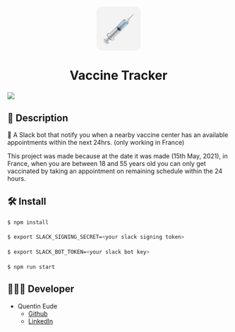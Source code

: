 <div align=center><img src="images/icon_rounded.png" align=center height="100"></div>
<h1 align=center>Vaccine Tracker</h1>

<img align=center src="images/demo.gif" height="500">

## 📖 Description

💉 A Slack bot that notify you when a nearby vaccine center has an available appointments within the next 24hrs. (only working in France)

This project was made because at the date it was made (15th May, 2021), in France, when you are between 18 and 55 years old you can only get vaccinated by taking an appointment on remaining schedule within the 24 hours.

## 🛠️ Install

```bash
$ npm install

$ export SLACK_SIGNING_SECRET=<your slack signing token>

$ export SLACK_BOT_TOKEN=<your slack bot key>

$ npm run start
```

## 👨🏻‍💻 Developer

- Quentin Eude
  - [Github](https://github.com/qeude)
  - [LinkedIn](https://www.linkedin.com/in/quentineude/)
